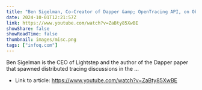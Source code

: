 ```yaml
---
title: "Ben Sigelman, Co-Creator of Dapper &amp; OpenTracing API, on Observability"
date: 2024-10-01T12:21:57Z
link: https://www.youtube.com/watch?v=ZaBty85XwBE
showShare: false
showReadTime: false
thumbnail: images/misc.png
tags: ["infoq.com"]
---
```

Ben Sigelman is the CEO of Lightstep and the author of the Dapper paper that spawned distributed tracing discussions in the ...

- Link to article: https://www.youtube.com/watch?v=ZaBty85XwBE